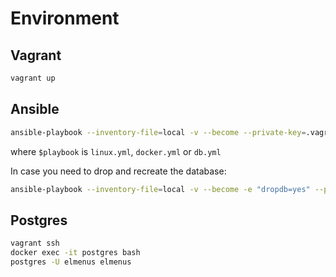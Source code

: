 # Environment

## Vagrant

```bash
vagrant up
```
## Ansible

```bash
ansible-playbook --inventory-file=local -v --become --private-key=.vagrant/machines/default/virtualbox/private_key $playbook
```

where `$playbook` is `linux.yml`, `docker.yml` or `db.yml`

In case you need to drop and recreate the database:

```bash
ansible-playbook --inventory-file=local -v --become -e "dropdb=yes" --private-key=.vagrant/machines/default/virtualbox/private_key db.yml
```

## Postgres

```bash
vagrant ssh
docker exec -it postgres bash
postgres -U elmenus elmenus
```


